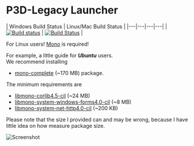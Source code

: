 # P3D-Legacy Launcher  
| Windows Build Status | Linux/Mac Build Status |
|---|---|---|---|
| [![Build status](https://ci.appveyor.com/api/projects/status/09wqbae0rw5rpx9m?svg=true)](https://ci.appveyor.com/project/Aragas/p3d-legacy-launcher) | [![Build Status](https://travis-ci.org/P3D-Legacy/P3D-Legacy-Launcher.svg?branch=master)](https://travis-ci.org/P3D-Legacy/P3D-Legacy-Launcher) |  
  
  
For Linux users! [Mono](http://www.mono-project.com/) is required!  
  
For example, a little guide for ***Ubuntu*** users.  
We recommend installing  
* [mono-complete](http://packages.ubuntu.com/search?keywords=mono-complete) (~170 MB) package.  
  
The minimum requirements are  
* [libmono-corlib4.5-cil](http://packages.ubuntu.com/search?keywords=libmono-corlib4.5-cil) (~24 MB)  
* [libmono-system-windows-forms4.0-cil](http://packages.ubuntu.com/search?keywords=libmono-system-windows-forms4.0-cil) (~8 MB)  
* [libmono-system-net-http4.0-cil](http://packages.ubuntu.com/search?keywords=libmono-system-net-http4.0-cil) (~200 KB)  
    
    
Please note that the size I provided can and may be wrong, because I have little idea on how measure package size.

![Screenshot](https://dl.dropboxusercontent.com/u/58476180/P3D/LauncherScreenshot.png)
